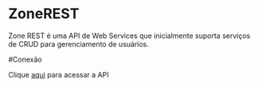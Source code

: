 # ZoneREST
Zone REST é uma API de Web Services que inicialmente suporta serviços de CRUD para gerenciamento de usuários.

#Conexão

Clique [aqui](https://new-zone-rest.herokuapp.com/swagger-ui.html) para acessar a API
